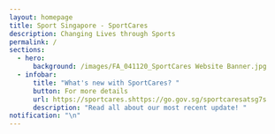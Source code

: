 ```yaml
---
layout: homepage
title: Sport Singapore - SportCares
description: Changing Lives through Sports
permalink: /
sections:
  - hero:
      background: /images/FA_041120_SportCares Website Banner.jpg
  - infobar:
      title: "What's new with SportCares? "
      button: For more details
      url: https://sportcares.shttps://go.gov.sg/sportcaresatsg7s
      description: "Read all about our most recent update! "
notification: "\n"
---
```

